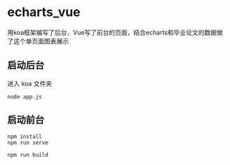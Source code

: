 # echarts_vue

用koa框架编写了后台，Vue写了前台的页面，结合echarts和毕业论文的数据做了这个单页面图表展示

## 启动后台
进入 koa 文件夹
```
node app.js
```

## 启动前台
```
npm install
npm run serve
```

```
npm run build
```


